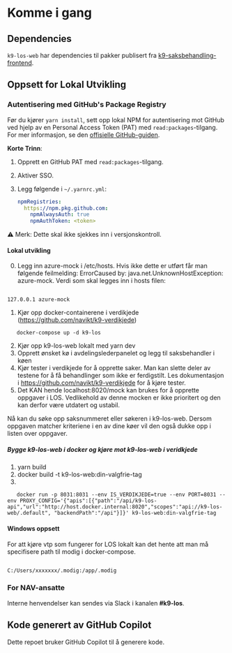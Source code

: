 # Komme i gang

## Dependencies

`k9-los-web` har dependencies til pakker publisert fra [k9-saksbehandling-frontend](https://github.com/navikt/k9-saksbehandling-frontend).

## Oppsett for Lokal Utvikling

### Autentisering med GitHub's Package Registry

Før du kjører `yarn install`, sett opp lokal NPM for autentisering mot GitHub ved hjelp av en Personal Access Token (PAT) med `read:packages`-tilgang. For mer informasjon, se den [offisielle GitHub-guiden](https://docs.github.com/en/packages/working-with-a-github-packages-registry/working-with-the-npm-registry#authenticating-to-github-packages).

**Korte Trinn**:

1. Opprett en GitHub PAT med `read:packages`-tilgang.
2. Aktiver SSO.
3. Legg følgende i `~/.yarnrc.yml`:

   ```yaml
   npmRegistries:
     https://npm.pkg.github.com:
       npmAlwaysAuth: true
       npmAuthToken: <token>
   ```

⚠️ Merk: Dette skal ikke sjekkes inn i versjonskontroll.

#### Lokal utvikling

0. Legg inn azure-mock i /etc/hosts. Hvis ikke dette er utført får man følgende feilmelding: ErrorCaused by: java.net.UnknownHostException: azure-mock.
   Verdi som skal legges inn i hosts filen:
```

127.0.0.1 azure-mock

```

1. Kjør opp docker-containerene i verdikjede (https://github.com/navikt/k9-verdikjede) 
```
   docker-compose up -d k9-los
```
2. Kjør opp k9-los-web lokalt med yarn dev
3. Opprett ønsket kø i avdelingslederpanelet og legg til saksbehandler i køen
4. Kjør tester i verdikjede for å opprette saker. Man kan slette deler av testene for å få behandlinger som ikke er ferdigstilt.
   Les dokumentasjon i https://github.com/navikt/k9-verdikjede for å kjøre tester.
5. Det KAN hende localhost:8020/mock kan brukes for å opprette oppgaver i LOS.
   Vedlikehold av denne mocken er ikke prioritert og den kan derfor være utdatert og ustabil.

Nå kan du søke opp saksnummeret eller søkeren i k9-los-web. Dersom oppgaven matcher kriteriene i en av dine køer vil den også dukke opp i listen over oppgaver.

##### Bygge k9-los-web i docker og kjøre mot k9-los-web i veridkjede
1. yarn build
2. docker build -t k9-los-web:din-valgfrie-tag
3. 
```
   docker run -p 8031:8031 --env IS_VERDIKJEDE=true --env PORT=8031 --env PROXY_CONFIG='{"apis":[{"path":"/api/k9-los-api","url":"http://host.docker.internal:8020","scopes":"api://k9-los-web/.default", "backendPath":"/api"}]}' k9-los-web:din-valgfrie-tag
```


#### Windows oppsett

For att kjøre vtp som fungerer for LOS lokalt kan det hente att man må specifisere path til modig i docker-compose.

```

C:/Users/xxxxxxx/.modig:/app/.modig

```

### For NAV-ansatte

Interne henvendelser kan sendes via Slack i kanalen **#k9-los**.

## Kode generert av GitHub Copilot
Dette repoet bruker GitHub Copilot til å generere kode.